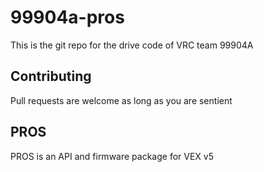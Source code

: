 # 99904a-pros
This is the git repo for the drive code of VRC team 99904A
## Contributing
Pull requests are welcome as long as you are sentient
## PROS
PROS is an API and firmware package for VEX v5
